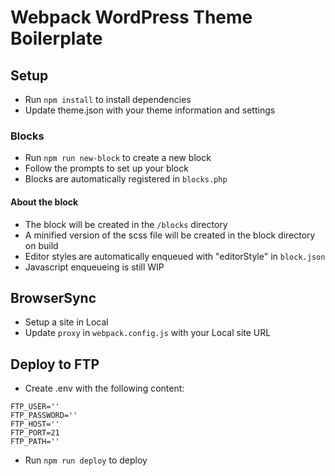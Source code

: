 # Webpack WordPress Theme Boilerplate

## Setup

- Run `npm install` to install dependencies
- Update theme.json with your theme information and settings

### Blocks

- Run `npm run new-block` to create a new block
- Follow the prompts to set up your block
- Blocks are automatically registered in `blocks.php`

#### About the block

- The block will be created in the `/blocks` directory
- A minified version of the scss file will be created in the block directory on build
- Editor styles are automatically enqueued with "editorStyle" in `block.json`
- Javascript enqueueing is still WIP

## BrowserSync

- Setup a site in Local
- Update `proxy` in `webpack.config.js` with your Local site URL

## Deploy to FTP

- Create .env with the following content:

```
FTP_USER=''
FTP_PASSWORD=''
FTP_HOST=''
FTP_PORT=21
FTP_PATH=''
```

- Run `npm run deploy` to deploy
